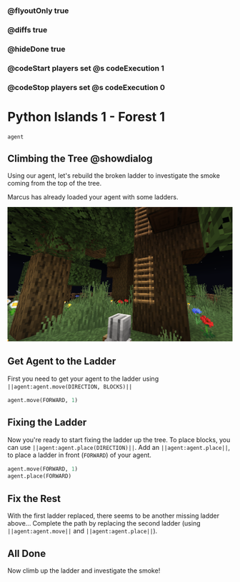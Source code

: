 ### @flyoutOnly true
### @diffs true
### @hideDone true
### @codeStart players set @s codeExecution 1
### @codeStop players set @s codeExecution 0

# Python Islands 1 - Forest 1

```template
agent
```

## Climbing the Tree @showdialog
Using our agent, let's rebuild the broken ladder to investigate the smoke coming from the top of the tree.   

Marcus has already loaded your agent with some ladders.   

![Cover Image](https://raw.githubusercontent.com/CausewayDigital/Minecraft-EE-MakeCode/refs/heads/master/tutorials/python-islands/island-1/forest/cover.png)

## Get Agent to the Ladder
First you need to get your agent to the ladder using `||agent:agent.move(DIRECTION, BLOCKS)||`
```python
agent.move(FORWARD, 1)
```

## Fixing the Ladder
Now you're ready to start fixing the ladder up the tree.
To place blocks, you can use `||agent:agent.place(DIRECTION)||`. 
Add an `||agent:agent.place||`, to place a ladder in front (`FORWARD`) of your agent.
```python
agent.move(FORWARD, 1)
agent.place(FORWARD)
```

## Fix the Rest
With the first ladder replaced, there seems to be another missing ladder above...
Complete the path by replacing the second ladder (using `||agent:agent.move||` and `||agent:agent.place||`).

## All Done
Now climb up the ladder and investigate the smoke!
